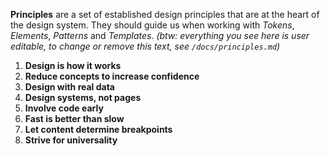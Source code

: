 **Principles** are a set of established design principles that are at the heart of the design system. They should guide us when working with *Tokens*, *Elements*, *Patterns* and *Templates*. *(btw: everything you see here is user editable, to change or remove this text, see `/docs/principles.md`)*

1. **Design is how it works**
2. **Reduce concepts to increase confidence**
3. **Design with real data**
4. **Design systems, not pages**
5. **Involve code early**
6. **Fast is better than slow**
7. **Let content determine breakpoints**
8. **Strive for universality**
